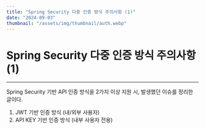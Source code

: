 ```yaml
---
title: "Spring Security 다중 인증 방식 주의사항 (1)"
date: "2024-09-03"
thumbnail: "/assets/img/thumbnail/auth.webp"
---
```


# Spring Security 다중 인증 방식 주의사항 (1)
---

Spring Security 기반 API 인증 방식을 2가지 이상 지원 시, 발생했던 이슈를 정리한 글이다.   
1. JWT 기반 인증 방식 (내/외부 사용자)
2. API KEY 기반 인증 방식 (내부 사용자 전용)